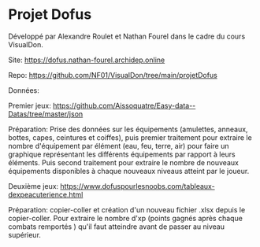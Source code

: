 # Projet Dofus



Développé par Alexandre Roulet et Nathan Fourel dans le cadre du cours VisualDon.

Site: https://dofus.nathan-fourel.archidep.online

Repo: https://github.com/NF01/VisualDon/tree/main/projetDofus

Données:

Premier jeux: https://github.com/Aissoquatre/Easy-data--Datas/tree/master/json

Préparation: Prise des données sur les équipements (amulettes, anneaux, bottes, capes, ceintures et coiffes), puis premier traitement pour extraire le nombre d'équipement par élément (eau, feu, terre, air) pour faire un graphique représentant les différents équipements par rapport à leurs éléments. Puis second traitement pour extraire le nombre de nouveaux équipements disponibles à chaque nouveaux niveaus atteint par le joueur.

Deuxième jeux: https://www.dofuspourlesnoobs.com/tableaux-dexpeacuterience.html

Préparation: copier-coller et création d'un nouveau fichier .xlsx depuis le copier-coller. Pour extraire le nombre d'xp (points gagnés après chaque combats remportés ) qu'il faut atteindre avant de passer au niveau supérieur.
